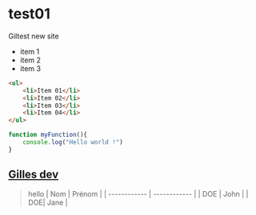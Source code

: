 # test01
Giltest new site

-  item 1
- item 2
- item 3
```html
<ul>
	<li>Item 01</li>
	<li>Item 02</li>
	<li>Item 03</li>
	<li>Item 04</li>
</ul>
```
```javascript
function myFunction(){
	console.log("Hello world !")
}
```
[Gilles dev](http://gilles-dev.com "Gilles dev")
----
> hello
|  Nom |  Prénom |
| ------------ | ------------ |
|  DOE |   John |
|   DOE|  Jane  |

